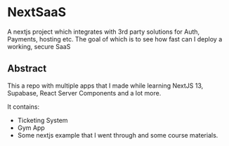 # NextSaaS
A nextjs project which integrates with 3rd party solutions for Auth, Payments, hosting etc. The goal of which is to see how fast can I deploy a working, secure SaaS

## Abstract

This a repo with multiple apps that I made while learning NextJS 13, Supabase, React Server Components and a lot more.

It contains:
- Ticketing System
- Gym App
- Some nextjs example that I went through and some course materials.
